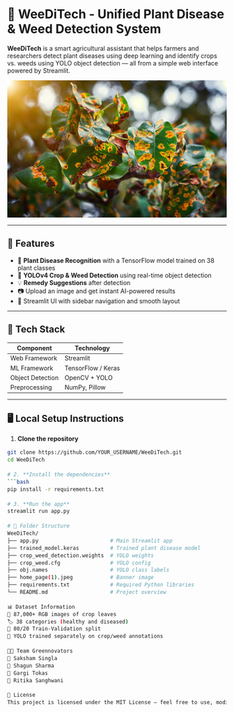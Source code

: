 # 🌿 WeeDiTech - Unified Plant Disease & Weed Detection System

**WeeDiTech** is a smart agricultural assistant that helps farmers and researchers detect plant diseases using deep learning and identify crops vs. weeds using YOLO object detection — all from a simple web interface powered by Streamlit.

![Banner](home_page(1).jpeg)

---

## 🚀 Features

- 🌱 **Plant Disease Recognition** with a TensorFlow model trained on 38 plant classes
- 🌾 **YOLOv4 Crop & Weed Detection** using real-time object detection
- 💡 **Remedy Suggestions** after detection
- 📷 Upload an image and get instant AI-powered results
- 🧠 Streamlit UI with sidebar navigation and smooth layout

---

## 🧰 Tech Stack

| Component       | Technology         |
|----------------|--------------------|
| Web Framework   | Streamlit          |
| ML Framework    | TensorFlow / Keras |
| Object Detection| OpenCV + YOLO      |
| Preprocessing   | NumPy, Pillow      |

---

## 🖥️ Local Setup Instructions

1. **Clone the repository**
```bash
git clone https://github.com/YOUR_USERNAME/WeeDiTech.git
cd WeeDiTech

# 2. **Install the dependencies**
```bash
pip install -r requirements.txt

# 3. **Run the app**
streamlit run app.py

# 📁 Folder Structure
WeeDiTech/
├── app.py                       # Main Streamlit app
├── trained_model.keras          # Trained plant disease model
├── crop_weed_detection.weights  # YOLO weights
├── crop_weed.cfg                # YOLO config
├── obj.names                    # YOLO class labels
├── home_page(1).jpeg            # Banner image
├── requirements.txt             # Required Python libraries
└── README.md                    # Project overview

📊 Dataset Information
📸 87,000+ RGB images of crop leaves
🏷️ 38 categories (healthy and diseased)
🔄 80/20 Train-Validation split
🧠 YOLO trained separately on crop/weed annotations

👨‍💻 Team Greennovators
🌟 Saksham Singla
🌟 Shagun Sharma
🌟 Gargi Tokas
🌟 Ritika Sanghwani

📃 License
This project is licensed under the MIT License — feel free to use, modify, and share!
